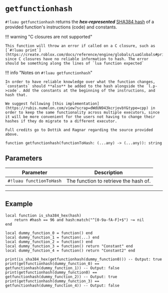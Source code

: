 # `getfunctionhash`

`#!luau getfunctionhash` returns the ***hex-represented*** [SHA384 hash](https://en.wikipedia.org/wiki/SHA-2) of a provided function's instructions (code) and constants.

!!! warning "C closures are not supported"

    This function will throw an error if called on a C closure, such as [`#!luau print`](https://create.roblox.com/docs/reference/engine/globals/LuaGlobals#print), since C closures have no reliable information to hash. The error should be something along the lines of `lua function expected`

!!! info "Notes on `#!luau getfunctionhash`"

    In order to have reliable knowledge over what the function changes, `constants` should **also** be added to the hash alongside the `l.p->code`. Add the constants at the beginning of the instructions, and hash that.

    We suggest following [this implementation](https://rubis.numelon.com/view?scrap=dWdUN943kcrjovbY&type=cpp) in order to keep the same functionality across multiple executors, since it will be more convenient for the users not having to change their hashes if they do migrate to a different executor.

    Full credits go to Dottik and Ragnar regarding the source provided above.

```luau
function getfunctionhash(functionToHash: (...any) -> (...any)): string
```

## Parameters

| Parameter | Description |
|-----------|-------------|
| `#!luau functionToHash` | The function to retrieve the hash of. |

---

## Example

```luau title="Checking the SHA384 hash of functions with getfunctionhash" linenums="1"
local function is_sha384_hex(hash)
    return #hash == 96 and hash:match("^[0-9a-fA-F]+$") ~= nil
end

local dummy_function_0 = function() end
local dummy_function_1 = function(...) end
local dummy_function_2 = function() end
local dummy_function_3 = function() return "Constant" end
local dummy_function_4 = function() return "Constant2" end

print(is_sha384_hex(getfunctionhash(dummy_function0))) -- Output: true
print(getfunctionhash(dummy_function_0) == getfunctionhash(dummy_function_1)) -- Output: false
print(getfunctionhash(dummy_function0) == getfunctionhash(dummy_function_2)) -- Output: true
print(getfunctionhash(dummy_function_3) == getfunctionhash(dummy_function_4)) -- Output: false
```
